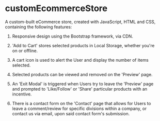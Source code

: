 # customEcommerceStore

A custom-built eCommerce store, created with JavaScript, HTML and CSS, containing the following features:

1. Responsive design using the Bootstrap framework, via CDN.
   
2. 'Add to Cart' stores selected products in Local Storage, whether you're on or offline.

3. A cart icon is used to alert the User and display the number of items selected.
   
4. Selected products can be viewed and removed on the 'Preview' page.
   
5. An 'Exit Modal' is triggered when Users try to leave the 'Preview' page and prompted to 'Like/Follow' or 'Share' particular products with an incentive.
   
6. There is a contact form on the 'Contact' page that allows for Users to leave a comment/review for specific divisions within a company, or contact us via email, upon said contact form's submission.
